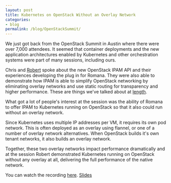 ```yaml
---
layout: post
title: Kubernetes on OpenStack Without an Overlay Network
categories:
- blog
permalink: /blog/OpenStackSummit/
---
```


We just got back from the OpenStack Summit in Austin where there were over 7,000 attendees. It seemed that container deployments and the new application architectures enabled by Kubernetes and other orchestration systems were part of many sessions, including ours.

Chris and [Robert](https://kumul.us/about/) spoke about the new OpenStack IPAM API and their experiences developing the plug in for Romana. They were also able to demonstrate how IPAM is able to simplify OpenStack networking by eliminating overlay networks and use static routing for transparency and higher performance.  These are things we've talked about at [length](/how/romana_basics/). 

What got a lot of people's interest at the session was the ability of Romana to offer IPAM to Kubernetes running on OpenStack so that it also could run without an overlay network. 

Since Kubernetes uses multiple IP addresses per VM, it requires its own pod network. This is often deployed as an overlay using flannel, or one of a number of overlay network alternatives. When OpenStack builds it's own tenant networks, it also builds an overlay network.

Together, these two overlay networks impact performance dramatically and at the session Robert demonstrated Kubernetes running on OpenStack without any overlay at all, delivering the full performance of the native network.

You can watch the recording [here](https://www.youtube.com/watch?v=GlYbHlSVd1A). [Slides](http://www.slideshare.net/RomanaProject/openstack-summit-pliggable-ipam)




